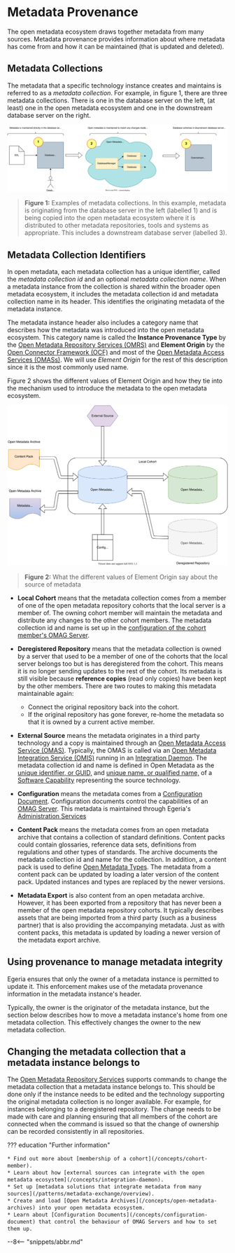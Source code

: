 <!-- SPDX-License-Identifier: CC-BY-4.0 -->
<!-- Copyright Contributors to the ODPi Egeria project 2020. -->

# Metadata Provenance

The open metadata ecosystem draws together metadata from many sources. Metadata provenance provides information about where metadata has come from and how it can be maintained (that is updated and deleted).

## Metadata Collections

The metadata that a specific technology instance creates and maintains is referred to as a *metadata collection*.  For example, in figure 1, there are three metadata collections.  There is one in the database server on the left, (at least) one in the open metadata ecosystem and one in the downstream database server on the right.

![Figure 1](metadata-provenance-examples.svg)
> **Figure 1:** Examples of metadata collections.  In this example, metadata is originating from the database server in the left (labelled 1) and is being copied into the open metadata ecosystem where it is distributed to other metadata repositories, tools and systems as appropriate.  This includes a downstream database server (labelled 3).

## Metadata Collection Identifiers

In open metadata, each metadata collection has a unique identifier, called the *metadata collection id* and an optional *metadata collection name*. When a metadata instance from the collection is shared within the broader open metadata ecosystem, it includes the metadata collection id and metadata collection name in its header.  This identifies the originating metadata of the metadata instance.
 
The metadata instance header also includes a category name that describes how the metadata was introduced into the open metadata ecosystem. This category name is called the **Instance Provenance Type** by the [Open Metadata Repository Services (OMRS)](/services/omrs) and **Element Origin** by the [Open Connector Framework (OCF)](/frameworks/ocf/overview) and most of the [Open Metadata Access Services (OMASs)](/services/omas).  We will use *Element Origin* for the rest of this description since it is the most commonly used name.

Figure 2 shows the different values of Element Origin and how they tie into the mechanism used to introduce the metadata to the open metadata ecosystem.

![Figure 2](metadata-provenance-diagram.svg)
> **Figure 2:** What the different values of Element Origin say about the source of metadata

* **Local Cohort** means that the metadata collection comes from a member of one of the open metadata repository cohorts that the local server is a member of.  The owning cohort member will maintain the metadata and distribute any changes to the other cohort members. The metadata collection id and name is set up in the [configuration of the cohort member's OMAG Server](/concepts/metadata-collection-id).
  
* **Deregistered Repository** means that the metadata collection is owned by a server that used to be a member of one of the cohorts that the local server belongs too but is has deregistered from the cohort.  This means it is no longer sending updates to the rest of the cohort.  Its metadata is still visible because **reference copies** (read only copies) have been kept by the other members. There are two routes to making this metadata maintainable again:
    
     * Connect the original repository back into the cohort.
     * If the original repository has gone forever, re-home the metadata so that it is owned by a current active member.
       
* **External Source** means the metadata originates in a third party technology and a copy is maintained through an [Open Metadata Access Service (OMAS)](/services/omas). Typically, the OMAS is called via an [Open Metadata Integration Service (OMIS)](/services/omis) running in an [Integration Daemon](/concepts/integration-daemon).  The metadata collection id and name is defined in Open Metadata as the [unique identifier, or GUID,](/concepts/guid) and [unique name, or qualified name,](/concepts/referenceable) of a [Software Capability](/concepts/software-capability) representing the source technology.
  
* **Configuration** means the metadata comes from a [Configuration Document](/concepts/configuration-document).  Configuration documents control the capabilities of an [OMAG Server](/concepts/omag-server).  This metadata is maintained through Egeria's [Administration Services](/guides/admin/overview)
  
* **Content Pack** means the metadata comes from an open metadata archive that contains a collection of standard definitions.  Content packs could contain glossaries, reference data sets, definitions from regulations and other types of standards. The archive documents the metadata collection id and name for the collection.  In addition, a content pack is used to define [Open Metadata Types](/types).  The metadata from a content pack can be updated by loading a later version of the content pack.  Updated instances and types are replaced by the newer versions.
  
* **Metadata Export** is also content from an open metadata archive.  However, it has been exported from a repository that has never been a member of the open metadata repository cohorts.  It typically describes assets that are being imported from a third party (such as a business partner) that is also providing the accompanying metadata.  Just as with content packs, this metadata is updated by loading a newer version of the metadata export archive.


## Using provenance to manage metadata integrity

Egeria ensures that only the owner of a metadata instance is permitted to update it. This enforcement makes use of the metadata provenance information in the metadata instance's header.

Typically, the owner is the originator of the metadata instance, but the section below describes how to move a metadata instance's home from one metadata collection.  This effectively changes the owner to the new metadata collection.

## Changing the metadata collection that a metadata instance belongs to

The [Open Metadata Repository Services](/services/omrs) supports commands to change the metadata collection that a metadata instance belongs to.  This should be done only if the instance needs to be edited and the technology supporting the original metadata collection is no longer available. For example, for instances belonging to a deregistered repository.  The change needs to be made with care and planning ensuring that all members of the cohort are connected when the command is issued so that the change of ownership can be recorded consistently in all repositories.
  
??? education "Further information"

    * Find out more about [membership of a cohort](/concepts/cohort-member).
    * Learn about how [external sources can integrate with the open metadata ecosystem](/concepts/integration-daemon).
    * Set up [metadata solutions that integrate metadata from many sources](/patterns/metadata-exchange/overview).
    * Create and load [Open Metadata Archives](/concepts/open-metadata-archives) into your open metadata ecosystem.
    * Learn about [Configuration Documents](/concepts/configuration-document) that control the behaviour of OMAG Servers and how to set them up.

--8<-- "snippets/abbr.md"